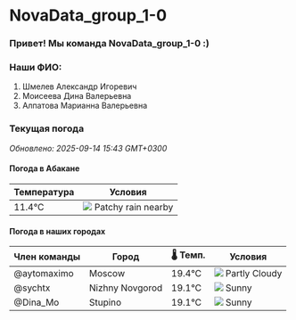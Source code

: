 # NovaData_group_1-0
### Привет! Мы команда NovaData_group_1-0 :)

### Наши ФИО:
1. Шмелев Александр Игоревич
2. Моисеева Дина Валерьевна
3. Алпатова Марианна Валерьевна

### Текущая погода
<!-- WEATHER:START -->
_Обновлено: 2025-09-14 15:43 GMT+0300_

#### Погода в Абакане

| Температура | Условия |
|-------------|----------|
| 11.4°C     | ![](https://cdn.weatherapi.com/weather/64x64/night/176.png) Patchy rain nearby |

#### Погода в наших городах

| Член команды  | Город               | 🌡️ Темп.  | Условия          |
|---------------|---------------------|-----------|--------------------|
| @aytomaximo    | Moscow              |   19.4°C | ![](https://cdn.weatherapi.com/weather/64x64/day/116.png) Partly Cloudy |
| @sychtx        | Nizhny Novgorod     |   19.1°C | ![](https://cdn.weatherapi.com/weather/64x64/day/113.png) Sunny        |
| @Dina_Mo       | Stupino             |   19.1°C | ![](https://cdn.weatherapi.com/weather/64x64/day/113.png) Sunny        |

<!-- WEATHER:END -->
